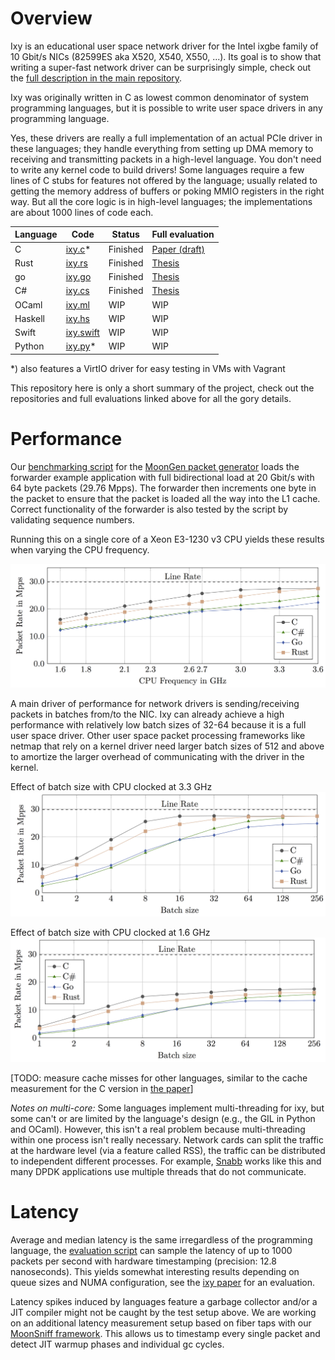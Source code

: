 Overview
=========

Ixy is an educational user space network driver for the Intel ixgbe family of 10 Gbit/s NICs (82599ES aka X520, X540, X550, ...).
Its goal is to show that writing a super-fast network driver can be surprisingly simple, check out the [full description in the main repository](https://github.com/emmericp/ixy).

Ixy was originally written in C as lowest common denominator of system programming languages, but it is possible to write user space drivers in any programming language.

Yes, these drivers are really a full implementation of an actual PCIe driver in these languages; they handle everything from setting up DMA memory to receiving and transmitting packets in a high-level language. You don't need to write any kernel code to build drivers!
Some languages require a few lines of C stubs for features not offered by the language; usually related to getting the memory address of buffers or poking MMIO registers in the right way. But all the core logic is in high-level languages; the implementations are about 1000 lines of code each.

| Language | Code                                                    | Status   | Full evaluation | 
|----------|---------------------------------------------------------|----------|-----------------|
| C        | [ixy.c](https://github.com/emmericp/ixy)*                | Finished | [Paper (draft)](https://www.net.in.tum.de/fileadmin/bibtex/publications/papers/ixy_paper_draft2.pdf) |
| Rust     | [ixy.rs](https://github.com/ixy-languages/ixy.rs)       | Finished | [Thesis](https://www.net.in.tum.de/fileadmin/bibtex/publications/theses/2018-ixy-rust.pdf) |
| go       | [ixy.go](https://github.com/ixy-languages/ixy.go)       | Finished | [Thesis](https://www.net.in.tum.de/fileadmin/bibtex/publications/theses/2018-ixy-go.pdf)
| C#       | [ixy.cs](https://github.com/ixy-languages/ixy.cs)       | Finished | [Thesis](https://www.net.in.tum.de/fileadmin/bibtex/publications/theses/2018-ixy-c-sharp.pdf)
| OCaml    | [ixy.ml](https://github.com/ixy-languages/ixy.ml)       | WIP      | WIP             |
| Haskell  | [ixy.hs](https://github.com/ixy-languages/ixy.hs)       | WIP      | WIP             |
| Swift    | [ixy.swift](https://github.com/ixy-languages/ixy.swift) | WIP      | WIP             |
| Python   | [ixy.py](https://github.com/ixy-languages/ixy.py)*      | WIP      | WIP             |

*) also features a VirtIO driver for easy testing in VMs with Vagrant


This repository here is only a short summary of the project, check out the repositories and full evaluations linked above for all the gory details.


Performance
============
Our [benchmarking script](https://github.com/ixy-languages/benchmark-scripts) for the [MoonGen packet generator](https://github.com/emmericp/MoonGen) loads the forwarder example application with full bidirectional load at 20 Gbit/s with 64 byte packets (29.76 Mpps).
The forwarder then increments one byte in the packet to ensure that the packet is loaded all the way into the L1 cache.
Correct functionality of the forwarder is also tested by the script by validating sequence numbers.

Running this on a single core of a Xeon E3-1230 v3 CPU yields these results when varying the CPU frequency.

![CPU frequency vs. throughput](img/cpufreq.png)

A main driver of performance for network drivers is sending/receiving packets in batches from/to the NIC.
Ixy can already achieve a high performance with relatively low batch sizes of 32-64 because it is a full user space driver.
Other user space packet processing frameworks like netmap that rely on a kernel driver need larger batch sizes of 512 and above to amortize the larger overhead of communicating with the driver in the kernel.

Effect of batch size with CPU clocked at 3.3 GHz
![Performance with different batch sizes, CPU at 3.3 GHz](img/batchsize-3.3.png)

Effect of batch size with CPU clocked at 1.6 GHz
![Performance with different batch sizes, CPU at 1.6 GHz](img/batchsize-1.6.png)

[TODO: measure cache misses for other languages, similar to the cache measurement for the C version in [the paper](https://www.net.in.tum.de/fileadmin/bibtex/publications/papers/ixy_paper_draft2.pdf)]

*Notes on multi-core:* Some languages implement multi-threading for ixy, but some can't or are limited by the language's design (e.g., the GIL in Python and OCaml). However, this isn't a real problem because multi-threading within one process isn't really necessary.
Network cards can split the traffic at the hardware level (via a feature called RSS), the traffic can be distributed to independent different processes.
For example, [Snabb](https://github.com/snabbco/snabb) works like this and many DPDK applications use multiple threads that do not communicate.



Latency
=======

Average and median latency is the same irregardless of the programming language, the [evaluation script](https://github.com/ixy-languages/benchmark-scripts) can sample the latency of up to 1000 packets per second with hardware timestamping (precision: 12.8 nanoseconds).
This yields somewhat interesting results depending on queue sizes and NUMA configuration, see the [ixy paper](https://www.net.in.tum.de/fileadmin/bibtex/publications/papers/ixy_paper_draft2.pdf) for an evaluation.

Latency spikes induced by languages feature a garbage collector and/or a JIT compiler might not be caught by the test setup above.
We are working on an additional latency measurement setup based on fiber taps with our [MoonSniff framework](https://github.com/AP-Frank/MoonGen/tree/moonsniff). This allows us to timestamp every single packet and detect JIT warmup phases and individual gc cycles.

